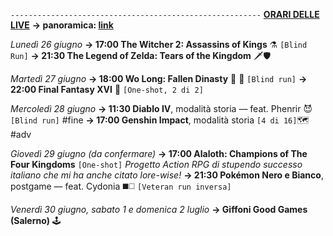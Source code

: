 <code>--------------------------------------------------------</code>
<b><u>ORARI DELLE LIVE</u></b>
<b>→ panoramica: <a href="https://trello.com/b/iKwdSGf3/sabaku">link</a></b>

<i>Lunedì 26 giugno</i>
<b>→ 17:00 The Witcher 2: Assassins of Kings</b> ⚗️ <code>[Blind Run]</code>
<b>→ 21:30 The Legend of Zelda: Tears of the Kingdom</b> 🗡🛡

<i>Martedì 27 giugno</i>
<b>→ 18:00 Wo Long: Fallen Dinasty</b> 🥠 🐉 <code>[Blind run]</code>
<b>→ 22:00 Final Fantasy XVI</b> 🦤 <code>[One-shot, 2 di 2]</code>

<i>Mercoledì 28 giugno</i>
<b>→ 11:30 Diablo IV</b>, modalità storia — feat. Phenrir 😈 <code>[Blind run]</code> #fine
<b>→ 17:00 Genshin Impact</b>, modalità storia <code>[4 di 16]</code>🗺️ #adv

<i>Giovedì 29 giugno (da confermare)</i> 
<b>→ 17:00 Alaloth: Champions of The Four Kingdoms</b> <code>[One-shot]</code> <i>Progetto Action RPG di stupendo successo italiano che mi ha anche citato lore-wise!</i>
<b>→ 21:30 Pokémon Nero e Bianco</b>, postgame — feat. Cydonia ◼️◻️ <code>[Veteran run inversa]</code>

<i>Venerdì 30 giugno, sabato 1 e domenica 2 luglio</i>
<b>→ Giffoni Good Games (Salerno)</b> 🕹️
